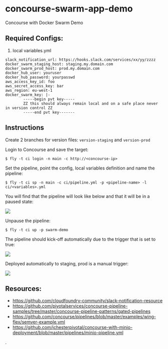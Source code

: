 # concourse-swarm-app-demo
Concourse with Docker Swarm Demo

## Required Configs:

1. local variables.yml

```
slack_notification_url: https://hooks.slack.com/services/xx/yy/zzzz
docker_swarm_staging_host: staging.my.domain.com
docker_swarm_prod_host: prod.my.domain.com
docker_hub_user: youruser
docker_hub_password: yourpasswd
aws_access_key_id: foo
aws_secret_access_key: bar
aws_region: eu-west-1
docker_swarm_key: |-
        -----begin pvt key-----
        ZZ this should always remain local and on a safe place never in version control ZZ
        -----end pvt key-------
```

## Instructions

Create 2 branches for version files: `version-staging` and `version-prod`

Login to Concourse and save the target:

```
$ fly -t ci login -n main -c http://<concourse-ip>
```

Set the pipeline, point the config, local variables definition and name the pipeline:

```
$ fly -t ci sp -n main -c ci/pipeline.yml -p <pipeline-name> -l ci/<variables>.yml
```

You will find that the pipeline will look like below and that it will be in a paused state:

![](https://user-images.githubusercontent.com/567298/54060759-96dfd800-4206-11e9-9236-e3b86783417c.png)


Unpause the pipeline:

```
$ fly -t ci up -p swarm-demo
```

The pipeline should kick-off automatically due to the trigger that is set to true:

![](https://user-images.githubusercontent.com/567298/54060811-cbec2a80-4206-11e9-8de7-a0b308f20cef.png)

Deployed automatically to staging, prod is a manual trigger:

![](https://user-images.githubusercontent.com/567298/54060991-8e3bd180-4207-11e9-9726-2c01ca10d24a.png)


## Resources:

- https://github.com/cloudfoundry-community/slack-notification-resource
- https://github.com/pivotalservices/concourse-pipeline-samples/tree/master/concourse-pipeline-patterns/gated-pipelines
- https://github.com/concourse/pipelines/blob/master/examples/wing-flex/semver-example.yml
- https://github.com/jchesterpivotal/concourse-with-minio-deployment/blob/master/pipelines/minio-pipeline.yml

.
